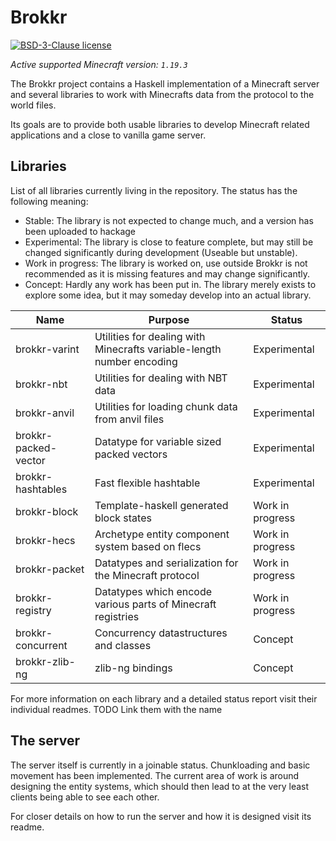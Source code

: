 # Brokkr

[![BSD-3-Clause license](https://img.shields.io/badge/license-BSD--3--Clause-blue.svg)](LICENSE)

*Active supported Minecraft version: `1.19.3`*

The Brokkr project contains a Haskell implementation of a Minecraft server and several libraries to work with Minecrafts data from the protocol to the world files.

Its goals are to provide both usable libraries to develop Minecraft related applications and a close to vanilla game server.

## Libraries

List of all libraries currently living in the repository. The status has the following meaning:

- Stable: The library is not expected to change much, and a version has been uploaded to hackage
- Experimental: The library is close to feature complete, but may still be changed significantly during development (Useable but unstable).
- Work in progress: The library is worked on, use outside Brokkr is not recommended as it is missing features and may change significantly.
- Concept: Hardly any work has been put in. The library merely exists to explore some idea, but it may someday develop into an actual library.


| Name                 | Purpose                                                               | Status                   |
|----------------------|-----------------------------------------------------------------------|--------------------------|
| brokkr-varint        | Utilities for dealing with Minecrafts variable-length number encoding | Experimental             |
| brokkr-nbt           | Utilities for dealing with NBT data                                   | Experimental             |
| brokkr-anvil         | Utilities for loading chunk data from anvil files                     | Experimental             | 
| brokkr-packed-vector | Datatype for variable sized packed vectors                            | Experimental             |
| brokkr-hashtables    | Fast flexible hashtable                                               | Experimental             |
| brokkr-block         | Template-haskell generated block states                               | Work in progress         |
| brokkr-hecs          | Archetype entity component system based on flecs                      | Work in progress         |
| brokkr-packet        | Datatypes and serialization for the Minecraft protocol                | Work in progress         |
| brokkr-registry      | Datatypes which encode various parts of Minecraft registries          | Work in progress         |
| brokkr-concurrent    | Concurrency datastructures and classes                                | Concept                  |
| brokkr-zlib-ng       | zlib-ng bindings                                                      | Concept                  |

For more information on each library and a detailed status report visit their individual readmes. TODO Link them with the name

## The server

The server itself is currently in a joinable status. Chunkloading and basic movement has been implemented. The current area of work is around designing the entity systems, which should then lead to at the very least clients being able to see each other.

For closer details on how to run the server and how it is designed visit its readme.
